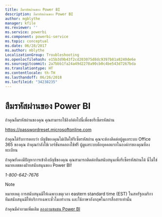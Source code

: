 ```yaml
---
title: ลืมรหัสผ่านของ Power BI
description: ลืมรหัสผ่านของ Power BI
author: mgblythe
manager: kfile
ms.reviewer: ''
ms.service: powerbi
ms.component: powerbi-service
ms.topic: conceptual
ms.date: 06/28/2017
ms.author: mblythe
LocalizationGroup: Troubleshooting
ms.openlocfilehash: e15b3d9b43f2cd203075d8dc9397b81a8240de6e
ms.sourcegitcommit: 2a7bbb1fa24a49d2278a90cb0c4be543d7267bda
ms.translationtype: HT
ms.contentlocale: th-TH
ms.lasthandoff: 06/26/2018
ms.locfileid: "34238235"
---
```

# <a name="forgot-your-password-for-power-bi"></a>ลืมรหัสผ่านของ Power BI
ถ้าคุณลืมรหัสผ่านของคุณ คุณสามารถใช้ลิงก์ต่อไปนี้เพื่อขอรีเซ็ตรหัสผ่าน

<https://passwordreset.microsoftonline.com>

ถ้าคุณได้รับการตอบว่า บัญชีของคุณไม่เปิดให้รีเซ็ตรหัสผ่าน คุณจะต้องติดต่อผู้ดูแลระบบ Office 365 ของคุณ ถ้าคุณกำลังใช้เวอร์ชันทดลองใช้ฟรี ผู้ดูแลระบบคือบุคคลแรกในองค์กรของคุณที่ลงทะเบียน

ถ้าคุณยังคงมีปัญหาการเข้าถึงบัญชีของคุณ คุณสามารถติดต่อทีมสนับสนุนเพื่อรีเซ็ตรหัสผ่านได้ นี่ไม่ใช่หมายเลขของฝ่ายสนับสนุนของ Power BI!

*1-800-642-7676*

> [!NOTE]
> หมายเหตุ การสนับสนุนมีให้เฉพาะเขตุเวลา eastern standard time (EST) ในสหรัฐอเมริกา ทีมสนับสนุนมีให้บริการเฉพาะชั่วโมงทำงาน และใช้ภาษาอังกฤษในการสื่อสารเท่านั้น
> 
> 

ถ้าคุณมีคำถามเพิ่มเติม [ลองถามชุมชน Power BI](http://community.powerbi.com/)

